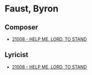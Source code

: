 # Faust, Byron

## Composer

- [21008 - HELP ME, LORD, TO STAND](/hymns/21008.md)

## Lyricist

- [21008 - HELP ME, LORD, TO STAND](/hymns/21008.md)


